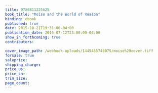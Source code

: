 ```yaml
---
title: 9780811225625
book_title: "Moise and the World of Reason"
binding: ebook
published: true
date: 2015-10-21T19:31:00-04:00
publication_date: 2016-07-12T23:00:00-04:00
show_in_forthcoming: true
contributors:

cover_image_path: /webhook-uploads/1445455748079/moise%20cover.tiff
forsale: true
saleprice:
shipping_charge:
price_us:
price_cn:
trim_size:
page_count:
---
```


